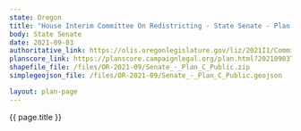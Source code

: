 ```yaml
---
state: Oregon
title: "House Interim Committee On Redistricting - State Senate - Plan C"
body: State Senate
date: 2021-09-03
authoritative_link: https://olis.oregonlegislature.gov/liz/2021I1/Committees/HRED/2021-09-03-08-00/MeetingMaterials
planscore_link: https://planscore.campaignlegal.org/plan.html?20210903T163944.160020881Z
shapefile_file: /files/OR-2021-09/Senate_-_Plan_C_Public.zip
simplegeojson_file: /files/OR-2021-09/Senate_-_Plan_C_Public.geojson

layout: plan-page
---
```


{{ page.title }}
